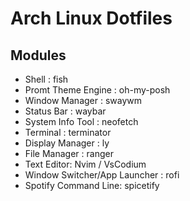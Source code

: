 # Arch Linux Dotfiles

## Modules 
- Shell : fish
- Promt Theme Engine : oh-my-posh
- Window Manager : swaywm
- Status Bar : waybar
- System Info Tool : neofetch
- Terminal : terminator
- Display Manager : ly
- File Manager : ranger
- Text Editor: Nvim / VsCodium
- Window Switcher/App Launcher : rofi
- Spotify Command Line: spicetify
